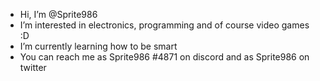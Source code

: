 - Hi, I’m @Sprite986
- I’m interested in electronics, programming and of course video games :D
- I’m currently learning how to be smart
- You can reach me as Sprite986 #4871 on discord and as Sprite986 on twitter

<!---
Sprite986/Sprite986 is a ✨ special ✨ repository because its `README.md` (this file) appears on your GitHub profile.
You can click the Preview link to take a look at your changes.
--->
